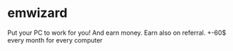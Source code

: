 # emwizard
Put your PC to work for you! And earn money. Earn also on referral. +-60$ every month for every computer
